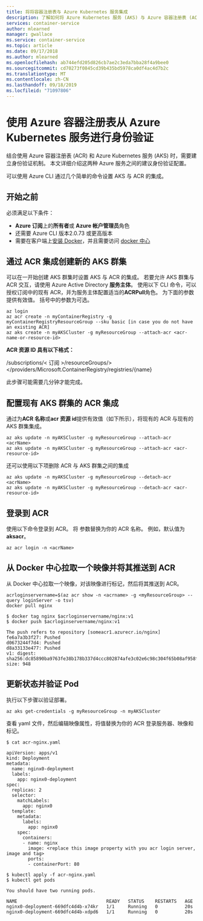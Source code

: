 ```yaml
---
title: 将将容器注册表与 Azure Kubernetes 服务集成
description: 了解如何将 Azure Kubernetes 服务 (AKS) 与 Azure 容器注册表 (ACR) 集成
services: container-service
author: mlearned
manager: gwallace
ms.service: container-service
ms.topic: article
ms.date: 09/17/2018
ms.author: mlearned
ms.openlocfilehash: ab744efd205d826cb7ae2c3eda7bba28f4a9bee0
ms.sourcegitcommit: cd70273f0845cd39b435bd5978ca0df4ac4d7b2c
ms.translationtype: MT
ms.contentlocale: zh-CN
ms.lasthandoff: 09/18/2019
ms.locfileid: "71097806"
---
```

# <a name="authenticate-with-azure-container-registry-from-azure-kubernetes-service"></a>使用 Azure 容器注册表从 Azure Kubernetes 服务进行身份验证

结合使用 Azure 容器注册表 (ACR) 和 Azure Kubernetes 服务 (AKS) 时，需要建立身份验证机制。 本文详细介绍这两种 Azure 服务之间的建议身份验证配置。

可以使用 Azure CLI 通过几个简单的命令设置 AKS 与 ACR 的集成。

## <a name="before-you-begin"></a>开始之前

必须满足以下条件：

* **Azure 订阅**上的**所有者**或 **Azure 帐户管理员**角色
* 还需要 Azure CLI 版本2.0.73 或更高版本
* 需要在客户端上[安装 Docker](https://docs.docker.com/install/)，并且需要访问 [docker 中心](https://hub.docker.com/)

## <a name="create-a-new-aks-cluster-with-acr-integration"></a>通过 ACR 集成创建新的 AKS 群集

可以在一开始创建 AKS 群集时设置 AKS 与 ACR 的集成。  若要允许 AKS 群集与 ACR 交互，请使用 Azure Active Directory **服务主体**。 使用以下 CLI 命令，可以授权订阅中的现有 ACR，并为服务主体配置适当的**ACRPull**角色。 为下面的参数提供有效值。  括号中的参数为可选。
```azurecli
az login
az acr create -n myContainerRegistry -g myContainerRegistryResourceGroup --sku basic [in case you do not have an existing ACR]
az aks create -n myAKSCluster -g myResourceGroup --attach-acr <acr-name-or-resource-id>
```
**ACR 资源 ID 具有以下格式：** 

/subscriptions/< 订阅 >/resourceGroups/> </providers/Microsoft.ContainerRegistry/registries/{name} 
  
此步骤可能需要几分钟才能完成。

## <a name="configure-acr-integration-for-existing-aks-clusters"></a>配置现有 AKS 群集的 ACR 集成

通过为**ACR 名称**或**acr 资源 id**提供有效值（如下所示），将现有的 ACR 与现有的 AKS 群集集成。

```azurecli
az aks update -n myAKSCluster -g myResourceGroup --attach-acr <acrName>
az aks update -n myAKSCluster -g myResourceGroup --attach-acr <acr-resource-id>
```

还可以使用以下项删除 ACR 与 AKS 群集之间的集成
```azurecli
az aks update -n myAKSCluster -g myResourceGroup --detach-acr <acrName>
az aks update -n myAKSCluster -g myResourceGroup --detach-acr <acr-resource-id>
```


## <a name="log-in-to-your-acr"></a>登录到 ACR

使用以下命令登录到 ACR。  将 <acrname> 参数替换为你的 ACR 名称。  例如，默认值为 **aks<your-resource-group>acr**。

```azurecli
az acr login -n <acrName>
```

## <a name="pull-an-image-from-docker-hub-and-push-to-your-acr"></a>从 Docker 中心拉取一个映像并将其推送到 ACR

从 Docker 中心拉取一个映像，对该映像进行标记，然后将其推送到 ACR。

```console
acrloginservername=$(az acr show -n <acrname> -g <myResourceGroup> --query loginServer -o tsv)
docker pull nginx
```

```
$ docker tag nginx $acrloginservername/nginx:v1
$ docker push $acrloginservername/nginx:v1

The push refers to repository [someacr1.azurecr.io/nginx]
fe6a7a3b3f27: Pushed
d0673244f7d4: Pushed
d8a33133e477: Pushed
v1: digest: sha256:dc85890ba9763fe38b178b337d4ccc802874afe3c02e6c98c304f65b08af958f size: 948
```

## <a name="update-the-state-and-verify-pods"></a>更新状态并验证 Pod

执行以下步骤以验证部署。

```azurecli
az aks get-credentials -g myResourceGroup -n myAKSCluster
```

查看 yaml 文件，然后编辑映像属性，将值替换为你的 ACR 登录服务器、映像和标记。

```
$ cat acr-nginx.yaml

apiVersion: apps/v1
kind: Deployment
metadata:
  name: nginx0-deployment
  labels:
    app: nginx0-deployment
spec:
  replicas: 2
  selector:
    matchLabels:
      app: nginx0
  template:
    metadata:
      labels:
        app: nginx0
    spec:
      containers:
      - name: nginx
        image: <replace this image property with you acr login server, image and tag>
        ports:
        - containerPort: 80

$ kubectl apply -f acr-nginx.yaml
$ kubectl get pods

You should have two running pods.

NAME                                 READY   STATUS    RESTARTS   AGE
nginx0-deployment-669dfc4d4b-x74kr   1/1     Running   0          20s
nginx0-deployment-669dfc4d4b-xdpd6   1/1     Running   0          20s
```

<!-- LINKS - external -->
[AKS AKS CLI]:  https://docs.microsoft.com/cli/azure/aks?view=azure-cli-latest#az-aks-create
